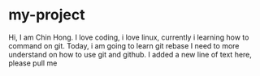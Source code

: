 # my-project
Hi, I am Chin Hong.
I love coding, i love linux, currently i learning how to command on git.
Today, i am going to learn git rebase
I need to more understand on how to use git and github.
I added a new line of text here, please pull me
